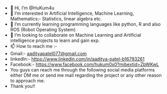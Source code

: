 - 👋 Hi, I’m @HuKum4u
- 👀 I’m interested in Artificial Intelligence, Machine Learning, Mathematics:- Statistics, linear algebra etc.
- 🌱 I’m currently learning programming languages like python, R and also ROS (Robot Operating System)
- 💞️ I’m looking to collaborate on Machine Learning and Artificial intelligence projects to learn and gain exp.
- 📫 How to reach me :- 
- Gmail:- aadityapatel077@gmail.com
- linkedIn:- https://www.linkedin.com/in/aaditya-patel-b16793261
- Facebook:- https://www.facebook.com/hukum0x0?mibextid=ZbWKwL
- You guys can reach me through the following social media platforms either DM me or send me mail regarding the project or any other reason to approach me.
- Thank you!!
<!---
HuKum4u/HuKum4u is a ✨ special ✨ repository because its `README.md` (this file) appears on your GitHub profile.
You can click the Preview link to take a look at your changes.
--->
